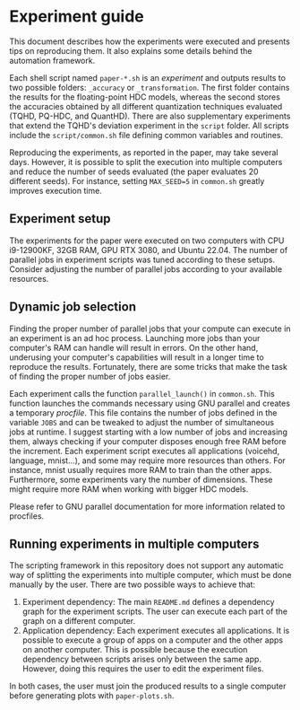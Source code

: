# Experiment guide

This document describes how the experiments were executed and presents tips on reproducing them. It also explains some details behind the automation framework.

Each shell script named `paper-*.sh` is an *experiment* and outputs results to two possible folders: `_accuracy` or `_transformation`. The first folder contains the results for the floating-point HDC models, whereas the second stores the accuracies obtained by all different quantization techniques evaluated (TQHD, PQ-HDC, and QuantHD). There are also supplementary experiments that extend the TQHD's deviation experiment in the `script` folder. All scripts include the `script/common.sh` file defining common variables and routines.

Reproducing the experiments, as reported in the paper, may take several days. However, it is possible to split the execution into multiple computers and reduce the number of seeds evaluated (the paper evaluates 20 different seeds). For instance, setting `MAX_SEED=5` in `common.sh` greatly improves execution time.

## Experiment setup

The experiments for the paper were executed on two computers with CPU i9-12900KF, 32GB RAM, GPU RTX 3080, and Ubuntu 22.04. The number of parallel jobs in experiment scripts was tuned according to these setups. Consider adjusting the number of parallel jobs according to your available resources.

## Dynamic job selection

Finding the proper number of parallel jobs that your compute can execute in an experiment is an ad hoc process. Launching more jobs than your computer's RAM can handle will result in errors. On the other hand, underusing your computer's capabilities will result in a longer time to reproduce the results. Fortunately, there are some tricks that make the task of finding the proper number of jobs easier.

Each experiment calls the function `parallel_launch()` in `common.sh`. This function launches the commands necessary using GNU parallel and creates a temporary _procfile_. This file contains the number of jobs defined in the variable `JOBS` and can be tweaked to adjust the number of simultaneous jobs at runtime. I suggest starting with a low number of jobs and increasing them, always checking if your computer disposes enough free RAM before the increment. Each experiment script executes all applications (voicehd, language, mnist...), and some may require more resources than others. For instance, mnist usually requires more RAM to train than the other apps. Furthermore, some experiments vary the number of dimensions. These might require more RAM when working with bigger HDC models.

Please refer to GNU parallel documentation for more information related to procfiles.

## Running experiments in multiple computers

The scripting framework in this repository does not support any automatic way of splitting the experiments into multiple computer, which must be done manually by the user. There are two possible ways to achieve that:
1. Experiment dependency: The main `README.md` defines a dependency graph for the experiment scripts. The user can execute each part of the graph on a different computer.
2. Application dependency: Each experiment executes all applications. It is possible to execute a group of apps on a computer and the other apps on another computer. This is possible because the execution dependency between scripts arises only between the same app. However, doing this requires the user to edit the experiment files.

In both cases, the user must join the produced results to a single computer before generating plots with `paper-plots.sh`.


